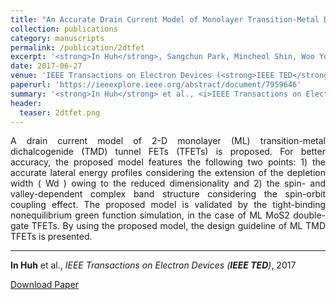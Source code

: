 ```yaml
---
title: "An Accurate Drain Current Model of Monolayer Transition-Metal Dichalcogenide Tunnel FETs"
collection: publications
category: manuscripts
permalink: /publication/2dtfet
excerpt: '<strong>In Huh</strong>, Sangchun Park, Mincheol Shin, Woo Young Choi'
date: 2017-06-27
venue: 'IEEE Transactions on Electron Devices (<strong>IEEE TED</strong>)'
paperurl: 'https://ieeexplore.ieee.org/abstract/document/7959646'
summary: '<strong>In Huh</strong> et al., <i>IEEE Transactions on Electron Devices (<strong>IEEE TED</strong>)</i>, 2017'
header:
  teaser: 2dtfet.png
---
```

<p align="justify">
A drain current model of 2-D monolayer (ML) transition-metal dichalcogenide (TMD) tunnel FETs (TFETs) is proposed. For better accuracy, the proposed model features the following two points: 1) the accurate lateral energy profiles considering the extension of the depletion width ( Wd ) owing to the reduced dimensionality and 2) the spin- and valley-dependent complex band structure considering the spin-orbit coupling effect. The proposed model is validated by the tight-binding nonequilibrium green function simulation, in the case of ML MoS2 double-gate TFETs. By using the proposed model, the design guideline of ML TMD TFETs is presented.
</p>
<hr>

<strong>In Huh</strong> et al., <i>IEEE Transactions on Electron Devices (<strong>IEEE TED</strong>)</i>, 2017

[Download Paper](https://ieeexplore.ieee.org/abstract/document/7959646)
